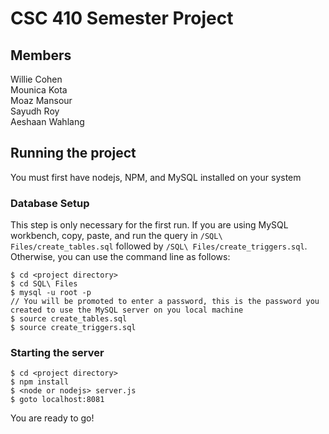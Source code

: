 # CSC 410 Semester Project

## Members

Willie Cohen  
Mounica Kota  
Moaz Mansour  
Sayudh Roy  
Aeshaan Wahlang  

## Running the project

You must first have nodejs, NPM, and MySQL installed on your system  

### Database Setup

This step is only necessary for the first run.  If you are using MySQL workbench, copy, paste, and run the query in `/SQL\ Files/create_tables.sql` followed by `/SQL\ Files/create_triggers.sql`.  Otherwise, you can use the command line as follows:

```
$ cd <project directory>
$ cd SQL\ Files
$ mysql -u root -p
// You will be promoted to enter a password, this is the password you created to use the MySQL server on you local machine
$ source create_tables.sql
$ source create_triggers.sql
```

### Starting the server

```
$ cd <project directory>  
$ npm install  
$ <node or nodejs> server.js   
$ goto localhost:8081
```

You are ready to go!
